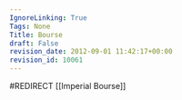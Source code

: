 ```yaml
---
IgnoreLinking: True
Tags: None
Title: Bourse
draft: False
revision_date: 2012-09-01 11:42:17+00:00
revision_id: 10061
---
```


#REDIRECT [[Imperial Bourse]]